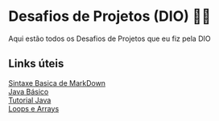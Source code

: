 # Desafios de Projetos (DIO) :man_technologist:

Aqui estão todos os Desafios de Projetos que eu fiz pela DIO

## Links úteis

[Sintaxe Basica de MarkDown](https://markdown.net.br/sintaxe-basica/)  
[Java Básico](https://glysns.gitbook.io/java-basico)  
[Tutorial Java](https://docs.oracle.com/javase/tutorial/java/nutsandbolts/index.html)  
[Loops e Arrays](https://drive.google.com/file/d/1xNzZ3dQMATP11Dk3HWsAWdEuJfVDpnN_/view)
